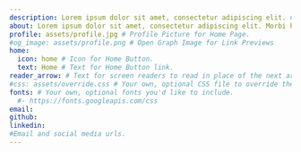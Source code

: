```yaml
---
description: Lorem ipsum dolor sit amet, consectetur adipiscing elit. # Short description about yourself.
about: Lorem ipsum dolor sit amet, consectetur adipiscing elit. Morbi hendrerit ex quis tincidunt fringilla. Vestibulum eget euismod risus, non porta ex. Duis tincidunt consequat erat ac pellentesque. Nam vehicula ornare tellus nec rutrum. Morbi leo lorem, tincidunt quis leo in, sodales commodo metus. Proin tristique pellentesque fermentum. Fusce ut mi massa. Duis venenatis nunc a sem efficitur lobortis. # About yourself.
profile: assets/profile.jpg # Profile Picture for Home Page.
#og_image: assets/profile.png # Open Graph Image for Link Previews
home:
  icon: home # Icon for Home Button.
  text: Home # Text for Home Button link.
reader_arrow: # Text for screen readers to read in place of the next arrow on the Home Page.
#css: assets/override.css # Your own, optional CSS file to override theme styles.
fonts: # Your own, optional fonts you'd like to include.
  #- https://fonts.googleapis.com/css
email: 
github: 
linkedin: 
#Email and social media urls.
---
```

